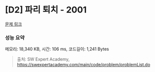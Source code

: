 # [D2] 파리 퇴치 - 2001 

[문제 링크](https://swexpertacademy.com/main/code/problem/problemDetail.do?contestProbId=AV5PzOCKAigDFAUq) 

### 성능 요약

메모리: 18,340 KB, 시간: 106 ms, 코드길이: 1,241 Bytes



> 출처: SW Expert Academy, https://swexpertacademy.com/main/code/problem/problemList.do